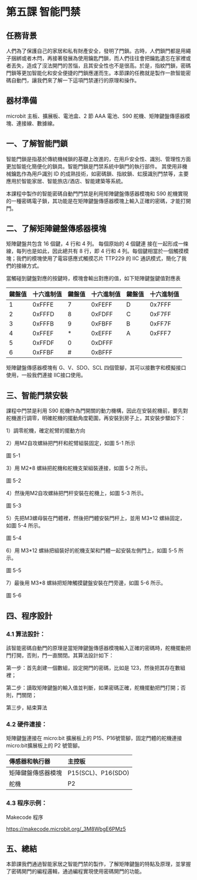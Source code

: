 # 第五課 智能門禁 

## 任務背景 
<P>
人們為了保護自己的家居和私有財產安全，發明了門鎖。古時，人們鎖門都是用繩子捆綁或者木閂，再接著發展為使用鑰匙門鎖，而人們往往會把鑰匙遺忘在家裡或者丟失，造成了沒法開門的苦惱，且其安全性也不是很高。於是，指紋門鎖，密碼門鎖等更加智能化和安全便捷的門鎖應運而生。本節課的任務就是製作一款智能密碼自動門，讓我們來了解一下這項門禁運行的原理和操作。 
<P>

## 器材準備 
<P>
microbit 主板、擴展板、電池盒、2 節 AAA 電池、S90 舵機、矩陣鍵盤傳感器模塊、連接線、數據線。 
<P>

## 一、了解智能門鎖 
<P>
智能門鎖是指基於傳統機械鎖的基礎上改進的，在用戶安全性、識別、管理性方面更加智能化簡便化的鎖具。智能門鎖是門禁系統中鎖門的執行部件。 其使用非機械鑰匙作為用戶識別 ID 的成熟技術，如密碼鎖、指紋鎖、虹膜識別門禁等，主要應用於智能家居、智能旅店/酒店、智能建築等系統。 
<P>
<P>
本課程中製作的智能密碼自動門門禁是利用矩陣鍵盤傳感器模塊和 S90 舵機實現的一種密碼電子鎖，其功能是在矩陣鍵盤傳感器模塊上輸入正確的密碼，才能打開門。 
<P>
 
## 二、了解矩陣鍵盤傳感器模塊 
<P>
    矩陣鍵盤共包含 16 個鍵，4 行和 4 列。 每個原始的 4 個鍵連 接在一起形成一條線，每列也是如此，因此總共有 8 行，即 4 行和 4 列。每個鍵相當於一個觸摸模塊；我們的模塊使用了電容感應式觸摸芯片 TTP229 的 IIC 通訊模式，簡化了我們的接線方式。 
<P>
<P>
當觸碰到鍵盤對應的按鍵時，模塊會輸出對應的值，如下矩陣鍵盤鍵值對應表 
<P>
 
鍵盤值 | 十六進制值 | 鍵盤值 | 十六進制值 | 鍵盤值 | 十六進制值
:-- | :-- | :-- | :-- | :-- | :--
1|0xFFFE|7|0xFEFF|D|0x7FFF 
2|0xFFFD|8|0xFDFF|C|0xF7FF 
3|0xFFFB|9|0xFBFF|B|0xFF7F 
4|0xFFEF|*|0xEFFF|A|0xFFF7 
5|0xFFDF|0|0xDFFF|
6|0xFFBF|#|0xBFFF|
<P>
矩陣鍵盤傳感器模塊有 G、V、SDO、SCL 四個管腳，其可以接數字和模擬接口使用，一般我們連接 IIC接口使用。 
<P>
 
## 三、智能門禁安裝 
<P>
課程中門禁是利用 S90 舵機作為門開關的動力機構，因此在安裝舵機前，要先對舵機進行調零，明確舵機的擺動角度範圍，再安裝到房子上，其安裝步驟如下： 
<P>
<P>
1）調零舵機，確定舵臂的擺動方向 
<P>
<P>
2）用M2自攻螺絲把門杆和舵臂組裝固定，如圖 5-1 所示 
<P>
圖 5-1 
<P>
3）用 M2*8 螺絲把舵機和舵機支架組裝連接，如圖 5-2 所示。 
<P>
圖 5-2 
<P>
4）然後用M2自攻螺絲把門杆安裝在舵機上，如圖 5-3 所示。 
<P>
圖 5-3 
<P>
5）先把M3螺母裝在門體裡，然後把門體安裝門杆上，並用 M3*12 螺絲固定， 如圖 5-4 所示。 
<P>
圖 5-4 
<P>
6）用 M3*12 螺絲把組裝好的舵機支架和門體一起安裝左側門上，如圖 5-5 所示。 
<P>
圖 5-5 
<P>
7）最後用 M3*8 螺絲把矩陣觸摸鍵盤安裝在門旁邊，如圖 5-6 所示。 
<P>
圖 5-6 

## 四、程序設計 

### 4.1 算法設計： 
<P>
    該智能密碼自動門的原理是當矩陣鍵盤傳感器模塊輸入正確的密碼時，舵機擺動把門打開，否則，門一直關閉。其算法設計如下： 
<P>
<P>
第一步：首先創建一個數組，設定開門的密碼，比如是 123，然後把其存在數組裡； 
<P>
<P>
第二步：讀取矩陣鍵盤的輸入值並判斷，如果密碼正確，舵機擺動把門打開；否則，門關閉； 
<P>
<P>
第三步，結束算法 
<P>

### 4.2 硬件連接： 
<P>
矩陣鍵盤連接在 micro:bit 擴展板上的 P15、P16號管腳，固定門體的舵機連接 micro:bit擴展板上的 P2 號管腳。 
<P>
 
傳感器和執行器 | 主控板 
 :-- | :--
矩陣鍵盤傳感器模塊|P15(SCL)、P16(SDO) 
舵機|P2 

### 4.3 程序示例： 
<P>
Makecode 程序 


https://makecode.microbit.org/_3M8WbgE6PMz5 
<P> 

## 五、總結 
<P>    
本節課我們通過智能家居之智能門禁的製作，了解矩陣鍵盤的特點及原理，並掌握了密碼開門的編程邏輯，通過編程實現使用密碼開門的功能。 
<P>
 
